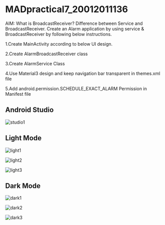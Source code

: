 # MADpractical7_20012011136

AIM: What is BroadcastReceiver? Difference between Service and BroadcastReceiver. Create an Alarm application by using service & BroadcastReceiver by following below instructions.

1.Create MainActivity according to below UI design.

2.Create AlarmBroadcastReceiver class

3.Create AlarmService Class

4.Use Material3 design and keep navigation bar transparent in themes.xml file

5.Add android.permission.SCHEDULE_EXACT_ALARM Permission in Manifest file

## Android Studio
![studio1](https://user-images.githubusercontent.com/110655668/195083302-7e049d1b-b9c1-474e-91fa-c0ed392ffc8f.png)


## Light Mode
![light1](https://user-images.githubusercontent.com/110655668/195084967-ea37346f-e011-490e-906b-243f3a3e46d5.png)

![light2](https://user-images.githubusercontent.com/110655668/195084481-2ef30a60-11ee-4a18-bf93-c7f1e7f864de.png)

![light3](https://user-images.githubusercontent.com/110655668/195084492-3fd3a0a8-aeda-4a5d-be37-73551ae4739b.png)



## Dark Mode
![dark1](https://user-images.githubusercontent.com/110655668/195084513-5586ff83-8673-4059-a209-1add54c0340b.png)

![dark2](https://user-images.githubusercontent.com/110655668/195084565-3d5f2f89-3870-4bb0-971a-ae81102aee9b.png)

![dark3](https://user-images.githubusercontent.com/110655668/195084578-a7d17746-fe04-4069-8648-1b678eec0901.png)


